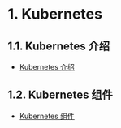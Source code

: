 # 1. Kubernetes
## 1.1. Kubernetes 介绍
- [Kubernetes 介绍](notes/Kubernetes/介绍/Kubernetes介绍.md)

## 1.2. Kubernetes 组件
- [Kubernetes 组件](notes/Kubernetes/组件/Kubernetes组件.md)